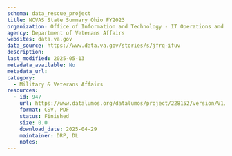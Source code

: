 ```yaml
---
schema: data_rescue_project 
title: NCVAS State Summary Ohio FY2023
organization: Office of Information and Technology - IT Operations and Services (ITOPS)
agency: Department of Veterans Affairs
websites: data.va.gov
data_source: https://www.data.va.gov/stories/s/jfrq-ifuv
description: 
last_modified: 2025-05-13
metadata_available: No
metadata_url: 
category:
  - Military & Veterans Affairs 
resources:
  - id: 947
    url: https://www.datalumos.org/datalumos/project/228152/version/V1/view
    format: CSV, PDF
    status: Finished
    size: 0.0
    download_date: 2025-04-29
    maintainer: DRP, DL
    notes: 
---
```

